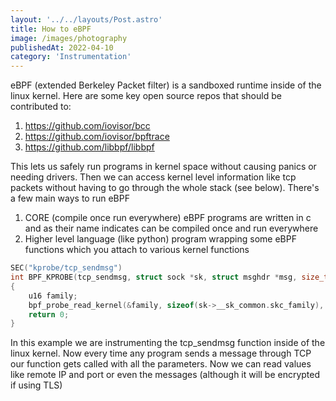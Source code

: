 ```yaml
---
layout: '../../layouts/Post.astro'
title: How to eBPF
image: /images/photography
publishedAt: 2022-04-10
category: 'Instrumentation'
---
```

eBPF (extended Berkeley Packet filter) is a sandboxed runtime inside of the linux kernel. Here are some key open source repos that should be contributed to:

1. https://github.com/iovisor/bcc
2. https://github.com/iovisor/bpftrace
3. https://github.com/libbpf/libbpf

This lets us safely run programs in kernel space without causing panics or needing drivers. Then we can access kernel level information like tcp packets without having to go through the whole stack (see below). There's a few main ways to run eBPF

1. CORE (compile once run everywhere) eBPF programs are written in c and as their name indicates can be compiled once and run everywhere
2. Higher level language (like python) program wrapping some eBPF functions which you attach to various kernel functions

```c
SEC("kprobe/tcp_sendmsg")
int BPF_KPROBE(tcp_sendmsg, struct sock *sk, struct msghdr *msg, size_t size)
{
	u16 family;
	bpf_probe_read_kernel(&family, sizeof(sk->__sk_common.skc_family), &sk->__sk_common.skc_family);
	return 0;
}
```
In this example we are instrumenting the tcp_sendmsg function inside of the linux kernel. Now every time any program sends a message through TCP our function gets called with all the parameters. Now we can read values like remote IP and port or even the messages (although it will be encrypted if using TLS)